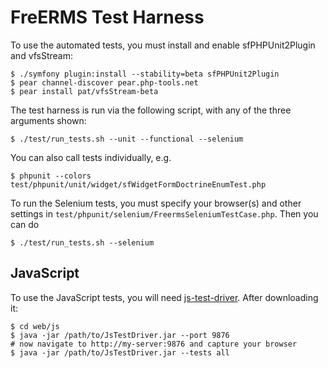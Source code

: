 FreERMS Test Harness
====================

To use the automated tests, you must install and enable
sfPHPUnit2Plugin and vfsStream:

    $ ./symfony plugin:install --stability=beta sfPHPUnit2Plugin
    $ pear channel-discover pear.php-tools.net
    $ pear install pat/vfsStream-beta

The test harness is run via the following script, with any of the three
arguments shown:

    $ ./test/run_tests.sh --unit --functional --selenium

You can also call tests individually, e.g.

    $ phpunit --colors test/phpunit/unit/widget/sfWidgetFormDoctrineEnumTest.php

To run the Selenium tests, you must 
specify your browser(s) and other settings in
`test/phpunit/selenium/FreermsSeleniumTestCase.php`. Then you can do

    $ ./test/run_tests.sh --selenium

JavaScript
----------

To use the JavaScript tests, you will need [js-test-driver](http://code.google.com/p/js-test-driver/).
After downloading it:
    
    $ cd web/js
    $ java -jar /path/to/JsTestDriver.jar --port 9876
    # now navigate to http://my-server:9876 and capture your browser
    $ java -jar /path/to/JsTestDriver.jar --tests all

